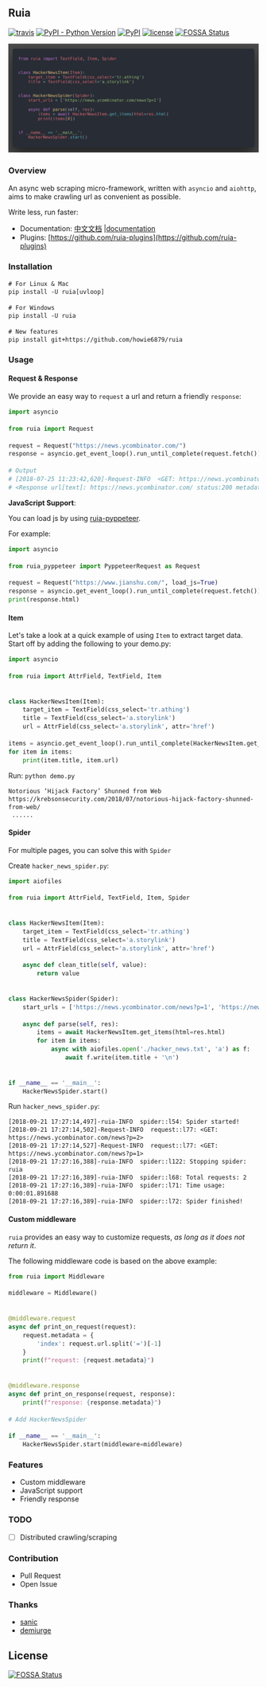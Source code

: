 ## Ruia

[![travis](https://travis-ci.org/howie6879/ruia.svg?branch=master)](https://travis-ci.org/howie6879/ruia) [![PyPI - Python Version](https://img.shields.io/pypi/pyversions/ruia.svg)](https://pypi.org/project/ruia/) [![PyPI](https://img.shields.io/pypi/v/ruia.svg)](https://pypi.org/project/ruia/) [![license](https://img.shields.io/github/license/howie6879/ruia.svg)](https://github.com/howie6879/ruia)
[![FOSSA Status](https://app.fossa.io/api/projects/git%2Bgithub.com%2Fhowie6879%2Fruia.svg?type=shield)](https://app.fossa.io/projects/git%2Bgithub.com%2Fhowie6879%2Fruia?ref=badge_shield)

![](./docs/images/demo.png)

### Overview

An async web scraping micro-framework, written with `asyncio` and `aiohttp`, aims to make crawling url as convenient as possible.

Write less, run faster:

- Documentation: [中文文档](https://github.com/howie6879/ruia/blob/master/docs/cn/README.md) |[documentation](https://github.com/howie6879/ruia/blob/master/docs/en/README.md)
- Plugins: [https://github.com/ruia-plugins](https://github.com/ruia-plugins)


### Installation

``` shell
# For Linux & Mac
pip install -U ruia[uvloop]

# For Windows
pip install -U ruia

# New features
pip install git+https://github.com/howie6879/ruia
```

### Usage

#### Request & Response

We provide an easy way to `request` a url and return a friendly `response`:

``` python
import asyncio

from ruia import Request

request = Request("https://news.ycombinator.com/")
response = asyncio.get_event_loop().run_until_complete(request.fetch())

# Output
# [2018-07-25 11:23:42,620]-Request-INFO  <GET: https://news.ycombinator.com/>
# <Response url[text]: https://news.ycombinator.com/ status:200 metadata:{}>
```

**JavaScript Support**:

You can load js by using [ruia-pyppeteer](https://github.com/ruia-plugins/ruia-pyppeteer).

For example:

```python
import asyncio

from ruia_pyppeteer import PyppeteerRequest as Request

request = Request("https://www.jianshu.com/", load_js=True)
response = asyncio.get_event_loop().run_until_complete(request.fetch())
print(response.html)
```

#### Item

Let's take a look at a quick example of using `Item` to extract target data. Start off by adding the following to your demo.py:

``` python
import asyncio

from ruia import AttrField, TextField, Item


class HackerNewsItem(Item):
    target_item = TextField(css_select='tr.athing')
    title = TextField(css_select='a.storylink')
    url = AttrField(css_select='a.storylink', attr='href')

items = asyncio.get_event_loop().run_until_complete(HackerNewsItem.get_items(url="https://news.ycombinator.com/"))
for item in items:
    print(item.title, item.url)
```

Run: `python demo.py`

``` shell
Notorious ‘Hijack Factory’ Shunned from Web https://krebsonsecurity.com/2018/07/notorious-hijack-factory-shunned-from-web/
 ......
```

#### Spider

For multiple pages, you can solve this with `Spider`

Create `hacker_news_spider.py`:

``` python
import aiofiles

from ruia import AttrField, TextField, Item, Spider


class HackerNewsItem(Item):
    target_item = TextField(css_select='tr.athing')
    title = TextField(css_select='a.storylink')
    url = AttrField(css_select='a.storylink', attr='href')

    async def clean_title(self, value):
        return value


class HackerNewsSpider(Spider):
    start_urls = ['https://news.ycombinator.com/news?p=1', 'https://news.ycombinator.com/news?p=2']

    async def parse(self, res):
        items = await HackerNewsItem.get_items(html=res.html)
        for item in items:
            async with aiofiles.open('./hacker_news.txt', 'a') as f:
                await f.write(item.title + '\n')


if __name__ == '__main__':
    HackerNewsSpider.start()
```

Run `hacker_news_spider.py`:

``` shell
[2018-09-21 17:27:14,497]-ruia-INFO  spider::l54: Spider started!
[2018-09-21 17:27:14,502]-Request-INFO  request::l77: <GET: https://news.ycombinator.com/news?p=2>
[2018-09-21 17:27:14,527]-Request-INFO  request::l77: <GET: https://news.ycombinator.com/news?p=1>
[2018-09-21 17:27:16,388]-ruia-INFO  spider::l122: Stopping spider: ruia
[2018-09-21 17:27:16,389]-ruia-INFO  spider::l68: Total requests: 2
[2018-09-21 17:27:16,389]-ruia-INFO  spider::l71: Time usage: 0:00:01.891688
[2018-09-21 17:27:16,389]-ruia-INFO  spider::l72: Spider finished!
```

#### Custom middleware

`ruia` provides an easy way to customize requests, *as long as it does not return it*. 

The following middleware code is based on the above example:

``` python
from ruia import Middleware

middleware = Middleware()


@middleware.request
async def print_on_request(request):
    request.metadata = {
        'index': request.url.split('=')[-1]
    }
    print(f"request: {request.metadata}")


@middleware.response
async def print_on_response(request, response):
    print(f"response: {response.metadata}")

# Add HackerNewsSpider

if __name__ == '__main__':
    HackerNewsSpider.start(middleware=middleware)
```

### Features

- Custom middleware
- JavaScript support
- Friendly response

### TODO

- [ ] Distributed crawling/scraping

### Contribution

- Pull Request
- Open Issue

### Thanks

- [sanic](https://github.com/huge-success/sanic)
- [demiurge](https://github.com/matiasb/demiurge)

## License
[![FOSSA Status](https://app.fossa.io/api/projects/git%2Bgithub.com%2Fhowie6879%2Fruia.svg?type=large)](https://app.fossa.io/projects/git%2Bgithub.com%2Fhowie6879%2Fruia?ref=badge_large)
